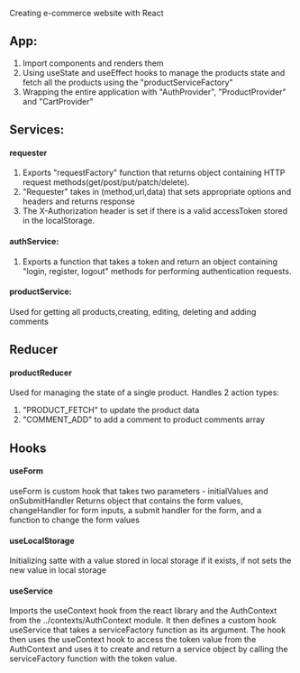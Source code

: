 Creating e-commerce website with React

## App:

1. Import components and renders them
2. Using useState and useEffect hooks to manage the products state and fetch all the products using the "productServiceFactory"
3. Wrapping the entire application with "AuthProvider", "ProductProvider" and "CartProvider"

## Services:

#### requester

1. Exports "requestFactory" function that returns object containing HTTP request methods(get/post/put/patch/delete).
2. "Requester" takes in (method,url,data) that sets appropriate options and headers and returns response
3. The X-Authorization header is set if there is a valid accessToken stored in the localStorage.

#### authService:

1. Exports a function that takes a token and return an object containing "login, register, logout" methods for performing authentication requests.

#### productService:

Used for getting all products,creating, editing, deleting and adding comments

## Reducer

#### productReducer

Used for managing the state of a single product.
Handles 2 action types:

1. "PRODUCT_FETCH" to update the product data
2. "COMMENT_ADD" to add a comment to product comments array

## Hooks

#### useForm

useForm is custom hook that takes two parameters - initialValues and onSubmitHandler
Returns object that contains the form values, changeHandler for form inputs, a submit handler for the form, and a function to change the form values

#### useLocalStorage

Initializing satte with a value stored in local storage if it exists, if not sets the new value in local storage

#### useService

Imports the useContext hook from the react library and the AuthContext from the ../contexts/AuthContext module. It then defines a custom hook useService that takes a serviceFactory function as its argument. The hook then uses the useContext hook to access the token value from the AuthContext and uses it to create and return a service object by calling the serviceFactory function with the token value.
